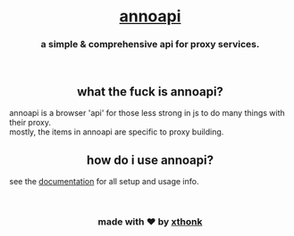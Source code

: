 <div align="center">
    <h1><a href="https://aapi.annotate.lol">annoapi</a></h1>
    <h3>a simple & comprehensive api for proxy services.</h3>
</div><br>

<h2 align="center">what the fuck is annoapi?</h2>
annoapi is a browser 'api' for those less strong in js to do many things with their proxy.<br>
mostly, the items in annoapi are specific to proxy building.<br>

<h2 align="center">how do i use annoapi?</h2>

see the [documentation](./docs/1_welcome.md) for all setup and usage info.

<br>
<h3 align="center">made with ❤️ by <a href="https://github.com/VillainsRule">xthonk</a></h3>
